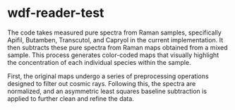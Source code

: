 # wdf-reader-test
The code takes measured pure spectra from Raman samples, specifically Apifil, Butamben, Transcutol, and Capryol in the current implementation. It then subtracts these pure spectra from Raman maps obtained from a mixed sample. This process generates color-coded maps that visually highlight the concentration of each individual species within the sample.

First, the original maps undergo a series of preprocessing operations designed to filter out cosmic rays. Following this, the spectra are normalized, and an asymmetric least squares baseline subtraction is applied to further clean and refine the data.
